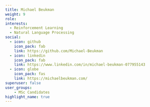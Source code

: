 ```yaml
---
title: Michael Beukman
weight: 9
role:
interests:
  - Reinforcement Learning
  - Natural Language Processing
social:
  - icon: github
    icon_pack: fab
    link: https://github.com/Michael-Beukman
  - icon: linkedin
    icon_pack: fab
    link: https://www.linkedin.com/in/michael-beukman-077955143
  - icon: globe
    icon_pack: fas
    link: https://michaelbeukman.com/
superuser: false
user_groups:
    - MSc Candidates 
highlight_name: true
---
```

